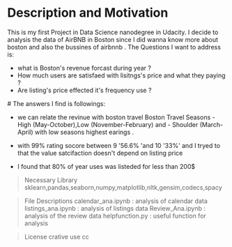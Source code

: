 
# Description and Motivation
<p>
This is my first Project in Data Science nanodegree in Udacity. I decide to analysis the data of AirBNB in Boston since I did wanna know more about boston and also the bussines of airbnnb . The Questions I want to address is:

- what is Boston's  revenue forcast during year  ?  
- How much users are satisfaed with lisitngs's price and what they paying  ? 
- Are listing's price effected it's frequency use ?

</p>
# The answers I find is followings:
 
- we can relate the revinue with boston travel Boston Travel Seasons - High (May-October),Low (November-February) and - Shoulder (March-April) with low seasons highest earings  .

- with 99% rating socore between 9 '56.6% 'and 10 '33%' and I tryed to that the value satcifaction doesn't depend on listing price

 - I found that 80% of year uses was listeded for less than 200$
 
 
> Necessary Library
sklearn,pandas,seaborn,numpy,matplotlib,nltk,gensim,codecs,spacy

>File Descriptions
calendar_ana.ipynb : analysis of calendar data
listings_ana.ipynb : analysis of listings data
Review_Ana.ipynb : analysis of the review data
helpfunction.py : useful function for analysis

>License
crative use cc

